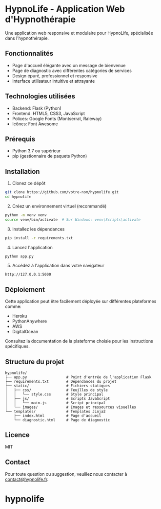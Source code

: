 # HypnoLife - Application Web d'Hypnothérapie

Une application web responsive et modulaire pour HypnoLife, spécialisée dans l'hypnothérapie.

## Fonctionnalités

- Page d'accueil élégante avec un message de bienvenue
- Page de diagnostic avec différentes catégories de services
- Design épuré, professionnel et responsive
- Interface utilisateur intuitive et attrayante

## Technologies utilisées

- Backend: Flask (Python)
- Frontend: HTML5, CSS3, JavaScript
- Polices: Google Fonts (Montserrat, Raleway)
- Icônes: Font Awesome

## Prérequis

- Python 3.7 ou supérieur
- pip (gestionnaire de paquets Python)

## Installation

1. Clonez ce dépôt

```bash
git clone https://github.com/votre-nom/hypnolife.git
cd hypnolife
```

2. Créez un environnement virtuel (recommandé)

```bash
python -m venv venv
source venv/bin/activate  # Sur Windows: venv\Scripts\activate
```

3. Installez les dépendances

```bash
pip install -r requirements.txt
```

4. Lancez l'application

```bash
python app.py
```

5. Accédez à l'application dans votre navigateur

```
http://127.0.0.1:5000
```

## Déploiement

Cette application peut être facilement déployée sur différentes plateformes comme:

- Heroku
- PythonAnywhere
- AWS
- DigitalOcean

Consultez la documentation de la plateforme choisie pour les instructions spécifiques.

## Structure du projet

```
hypnolife/
├── app.py                  # Point d'entrée de l'application Flask
├── requirements.txt        # Dépendances du projet
├── static/                 # Fichiers statiques
│   ├── css/                # Feuilles de style
│   │   └── style.css       # Style principal
│   ├── js/                 # Scripts JavaScript
│   │   └── main.js         # Script principal
│   └── images/             # Images et ressources visuelles
└── templates/              # Templates Jinja2
    ├── index.html          # Page d'accueil
    └── diagnostic.html     # Page de diagnostic
```

## Licence

MIT

## Contact

Pour toute question ou suggestion, veuillez nous contacter à [contact@hypnolife.fr](mailto:contact@hypnolife.fr).
# hypnolife
